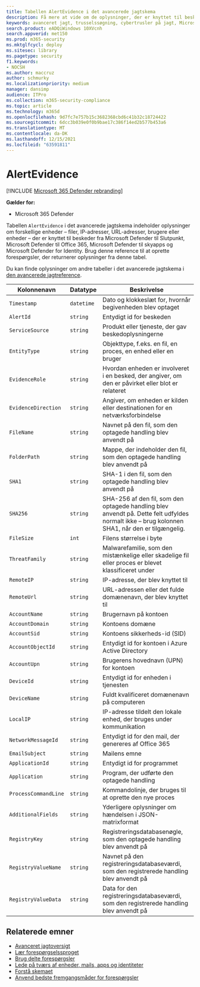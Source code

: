 ```yaml
---
title: Tabellen AlertEvidence i det avancerede jagtskema
description: Få mere at vide om de oplysninger, der er knyttet til beskeder i tabellen AlertEvidence i det avancerede jagtskema
keywords: avanceret jagt, trusselssøgning, cybertrusler på jagt, Microsoft 365 Defender, microsoft 365, m365, søg, forespørgsel, telemetri, skemareference, kusto, tabel, kolonne, datatype, beskrivelse, AlertInfo, alert,tities, bevis, fil, IP-adresse, enhed, computer, bruger, konto
search.product: eADQiWindows 10XVcnh
search.appverid: met150
ms.prod: m365-security
ms.mktglfcycl: deploy
ms.sitesec: library
ms.pagetype: security
f1.keywords:
- NOCSH
ms.author: maccruz
author: schmurky
ms.localizationpriority: medium
manager: dansimp
audience: ITPro
ms.collection: m365-security-compliance
ms.topic: article
ms.technology: m365d
ms.openlocfilehash: 9d7fc7e757b15c3682368cbd6c41b32c18724422
ms.sourcegitcommit: 6dcc3b039e0f0b9bae17c386f14ed2b577b453a6
ms.translationtype: MT
ms.contentlocale: da-DK
ms.lasthandoff: 12/15/2021
ms.locfileid: "63591811"
---
```

# <a name="alertevidence"></a>AlertEvidence

[!INCLUDE [Microsoft 365 Defender rebranding](../includes/microsoft-defender.md)]


**Gælder for:**
- Microsoft 365 Defender

Tabellen `AlertEvidence` i det avancerede [](advanced-hunting-overview.md) jagtskema indeholder oplysninger om forskellige enheder – filer, IP-adresser, URL-adresser, brugere eller enheder – der er knyttet til beskeder fra Microsoft Defender til Slutpunkt, Microsoft Defender til Office 365, Microsoft Defender til skyapps og Microsoft Defender for Identity. Brug denne reference til at oprette forespørgsler, der returnerer oplysninger fra denne tabel.

Du kan finde oplysninger om andre tabeller i det avancerede jagtskema i [den avancerede jagtreference](advanced-hunting-schema-tables.md).

| Kolonnenavn | Datatype | Beskrivelse |
|-------------|-----------|-------------|
| `Timestamp` | `datetime` | Dato og klokkeslæt for, hvornår begivenheden blev optaget |
| `AlertId` | `string` | Entydigt id for beskeden |
| `ServiceSource` | `string` | Produkt eller tjeneste, der gav beskedoplysningerne |
| `EntityType` | `string` | Objekttype, f.eks. en fil, en proces, en enhed eller en bruger |
| `EvidenceRole` | `string` | Hvordan enheden er involveret i en besked, der angiver, om den er påvirket eller blot er relateret |
| `EvidenceDirection` | `string` | Angiver, om enheden er kilden eller destinationen for en netværksforbindelse |
| `FileName` | `string` | Navnet på den fil, som den optagede handling blev anvendt på |
| `FolderPath` | `string` | Mappe, der indeholder den fil, som den optagede handling blev anvendt på |
| `SHA1` | `string` | SHA-1 i den fil, som den optagede handling blev anvendt på |
| `SHA256` | `string` | SHA-256 af den fil, som den optagede handling blev anvendt på. Dette felt udfyldes normalt ikke – brug kolonnen SHA1, når den er tilgængelig. |
| `FileSize` | `int` | Filens størrelse i byte |
| `ThreatFamily` | `string` | Malwarefamilie, som den mistænkelige eller skadelige fil eller proces er blevet klassificeret under |
| `RemoteIP` | `string` | IP-adresse, der blev knyttet til |
| `RemoteUrl` | `string` | URL-adressen eller det fulde domænenavn, der blev knyttet til |
| `AccountName` | `string` | Brugernavn på kontoen |
| `AccountDomain` | `string` | Kontoens domæne |
| `AccountSid` | `string` | Kontoens sikkerheds-id (SID) |
| `AccountObjectId` | `string` | Entydigt id for kontoen i Azure Active Directory |
| `AccountUpn` | `string` | Brugerens hovednavn (UPN) for kontoen |
| `DeviceId` | `string` | Entydigt id for enheden i tjenesten |
| `DeviceName` | `string` | Fuldt kvalificeret domænenavn på computeren |
| `LocalIP` | `string` | IP-adresse tildelt den lokale enhed, der bruges under kommunikation |
| `NetworkMessageId` | `string` | Entydigt id for den mail, der genereres af Office 365 |
| `EmailSubject` | `string` | Mailens emne |
| `ApplicationId` | `string` | Entydigt id for programmet |
| `Application` | `string` | Program, der udførte den optagede handling |
| `ProcessCommandLine` | `string` | Kommandolinje, der bruges til at oprette den nye proces |
| `AdditionalFields` | `string` | Yderligere oplysninger om hændelsen i JSON-matrixformat |
| `RegistryKey` |`string` | Registreringsdatabasenøgle, som den optagede handling blev anvendt på |
| `RegistryValueName` |`string` | Navnet på den registreringsdatabaseværdi, som den registrerede handling blev anvendt på |
| `RegistryValueData` |`string` | Data for den registreringsdatabaseværdi, som den registrerede handling blev anvendt på |

## <a name="related-topics"></a>Relaterede emner
- [Avanceret jagtoversigt](advanced-hunting-overview.md)
- [Lær forespørgselssproget](advanced-hunting-query-language.md)
- [Brug delte forespørgsler](advanced-hunting-shared-queries.md)
- [Lede på tværs af enheder, mails, apps og identiteter](advanced-hunting-query-emails-devices.md)
- [Forstå skemaet](advanced-hunting-schema-tables.md)
- [Anvend bedste fremgangsmåder for forespørgsler](advanced-hunting-best-practices.md)
